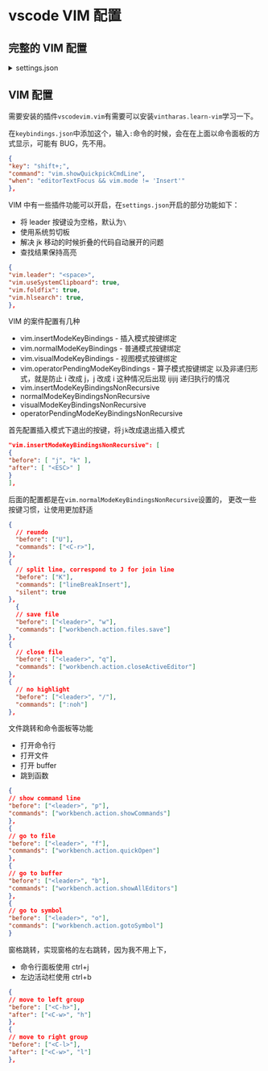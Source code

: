 # vscode VIM 配置

## 完整的 VIM 配置

<details>
<summary>settings.json</summary>

```json
  // vim settings
  "vim.leader": "<Space>",
  "vim.smartRelativeLine": true,
  "vim.useSystemClipboard": true,
  "vim.foldfix": true,
  "vim.hlsearch": true,
  "vim.autoSwitchInputMethod.enable": false,
  "vim.autoSwitchInputMethod.defaultIM": "1033",
  "vim.autoSwitchInputMethod.obtainIMCmd": "C:\\Users\\kilos\\app\\im-select.exe",
  "vim.autoSwitchInputMethod.switchIMCmd": "C:\\Users\\kilos\\app\\im-select.exe {im}",
  "vim.highlightedyank.enable": true,
  "vim.highlightedyank.color": "#a9dc7660",
  "vim.highlightedyank.duration": 250,
  "vim.handleKeys": {
    "<C-k>": false,
    "<C-b>": false,
    "<C-j>": false,
    "<C-z>": false,
    "<C-s>": false,
    "<C-v>": false
  },
  "vim.insertModeKeyBindingsNonRecursive": [
    {
      "before": ["j", "k"],
      "after": ["<Esc>"]
    }
  ],
  "vim.normalModeKeyBindingsNonRecursive": [
    {
      "before": ["<leader>", "space"],
      "commands": ["workbench.action.quickOpen"]
    },
    {
      "before": ["<leader>", ","],
      "commands": ["workbench.action.showAllEditors"]
    },
    {
      "before": ["<leader>", "e"],
      "commands": ["workbench.view.explorer"]
    },
    {
      "before": ["<leader>", "c", "a"],
      "commands": ["editor.action.codeAction"]
    },
    {
      "before": ["<leader>", "c", "r"],
      "commands": ["editor.action.rename"]
    },
    {
      "before": ["<leader>", "c", "s"],
      "commands": ["editor.action.gotoSymbol"]
    },
    {
      "before": ["<leader>", "b", "d"],
      "commands": ["workbench.action.closeActiveEditor"]
    },
    {
      "before": ["<leader>", "t", "o"],
      "commands": [":tabonly"]
    },
    {
      "before": ["<leader>", "v", "s"],
      "commands": ["workbench.action.editorLayoutSingle"]
    },
    {
      "before": ["<leader>", "v", "l"],
      "commands": ["workbench.action.moveEditorToRightGroup"]
    },
    {
      "before": ["<leader>", "v", "h"],
      "commands": ["workbench.action.moveEditorToLeftGroup"]
    },
    // UI
    {
      "before": ["<leader>", "u", "c"],
      "commands": ["workbench.action.toggleCenteredLayout"]
    },
    {
      "before": ["<leader>", "u", "s"],
      "commands": ["settings.cycle.statusBar"]
    },
    {
      "before": ["<leader>", "u", "b"],
      "commands": ["settings.cycle.breadcrumbs"]
    },
    {
      "before": ["<leader>", "u", "l"],
      "commands": ["settings.cycle.lineNumbers"]
    },
    {
      "before": ["<leader>", "u", "g"],
      "commands": ["settings.cycle.glyphMargin"]
    },
    {
      "before": ["<leader>", "u", "t"],
      "commands": ["settings.cycle.showTabs"]
    },
    // functional
    {
      // execute python file
      "before": ["<leader>", "c", "e"],
      "commands": ["python.execInTerminal"]
    },
    // personal habit
    {
      // reundo
      "before": ["U"],
      "commands": ["<C-r>"]
    },
    {
      // save file
      "before": ["<leader>", "w"],
      "commands": ["workbench.action.files.save"]
    },
    {
      // close file
      "before": ["<leader>", "q"],
      "commands": ["workbench.action.closeActiveEditor"]
    },
    // Jump
    {
      "before": ["g", "p", "d"],
      "commands": ["editor.action.peekDefinition"]
    },
    {
      "before": ["g", "h"],
      "commands": ["editor.action.showDefinitionPreviewHover"]
    },
    {
      "before": ["g", "i"],
      "commands": ["editor.action.goToImplementation"]
    },
    {
      "before": ["g", "p", "i"],
      "commands": ["editor.action.peekImplementation"]
    },
    {
      "before": ["g", "q"],
      "commands": ["editor.action.quickFix"]
    },
    {
      "before": ["g", "r"],
      "commands": ["editor.action.referenceSearch.trigger"]
    },
    {
      "before": ["g", "t"],
      "commands": ["editor.action.goToTypeDefinition"]
    },
    {
      "before": ["g", "p", "t"],
      "commands": ["editor.action.peekTypeDefinition"]
    },
    {
      "before": ["j"],
      "after": ["g", "j"]
    },
    {
      "before": ["k"],
      "after": ["g", "k"]
    },
    {
      "before": ["J"],
      "after": ["]", "m", "z", "t"]
    },
    {
      "before": ["K"],
      "after": ["[", "m", "z", "t"]
    },
    // group control
    {
      "before": ["H"],
      "commands": [":tabp"]
    },
    {
      "before": ["L"],
      "commands": [":tabn"]
    }
  ],
```

</details>

## VIM 配置

需要安装的插件`vscodevim.vim`有需要可以安装`vintharas.learn-vim`学习一下。

在`keybindings.json`中添加这个，输入`:`命令的时候，会在在上面以命令面板的方式显示，可能有 BUG，先不用。

```json
{
"key": "shift+;",
"command": "vim.showQuickpickCmdLine",
"when": "editorTextFocus && vim.mode != 'Insert'"
},
```

VIM 中有一些插件功能可以开启，在`settings.json`开启的部分功能如下：

- 将 leader 按键设为空格，默认为`\`
- 使用系统剪切板
- 解决 jk 移动的时候折叠的代码自动展开的问题
- 查找结果保持高亮

```json
{
"vim.leader": "<space>",
"vim.useSystemClipboard": true,
"vim.foldfix": true,
"vim.hlsearch": true,
},
```

VIM 的案件配置有几种

- vim.insertModeKeyBindings - 插入模式按键绑定
- vim.normalModeKeyBindings - 普通模式按键绑定
- vim.visualModeKeyBindings - 视图模式按键绑定
- vim.operatorPendingModeKeyBindings - 算子模式按键绑定
  以及非递归形式，就是防止 i 改成 j，j 改成 i 这种情况后出现 ijijij 递归执行的情况
- vim.insertModeKeyBindingsNonRecursive
- normalModeKeyBindingsNonRecursive
- visualModeKeyBindingsNonRecursive
- operatorPendingModeKeyBindingsNonRecursive

首先配置插入模式下退出的按键，将`jk`改成退出插入模式

```json
"vim.insertModeKeyBindingsNonRecursive": [
{
"before": [ "j", "k" ],
"after": [ "<ESC>" ]
}
],
```

后面的配置都是在`vim.normalModeKeyBindingsNonRecursive`设置的，
更改一些按键习惯，让使用更加舒适

```json
{
  // reundo
  "before": ["U"],
  "commands": ["<C-r>"],
},
{
  // split line, correspond to J for join line
  "before": ["K"],
  "commands": ["lineBreakInsert"],
  "silent": true
},
  {
  // save file
  "before": ["<leader>", "w"],
  "commands": ["workbench.action.files.save"]
},
{
  // close file
  "before": ["<leader>", "q"],
  "commands": ["workbench.action.closeActiveEditor"]
},
{
  // no highlight
  "before": ["<leader>", "/"],
  "commands": [":noh"]
},
```

文件跳转和命令面板等功能

- 打开命令行
- 打开文件
- 打开 buffer
- 跳到函数

```json
{
// show command line
"before": ["<leader>", "p"],
"commands": ["workbench.action.showCommands"]
},
{
// go to file
"before": ["<leader>", "f"],
"commands": ["workbench.action.quickOpen"]
},
{
// go to buffer
"before": ["<leader>", "b"],
"commands": ["workbench.action.showAllEditors"]
},
{
// go to symbol
"before": ["<leader>", "o"],
"commands": ["workbench.action.gotoSymbol"]
}
```

窗格跳转，实现窗格的左右跳转，因为我不用上下，

- 命令行面板使用 ctrl+j
- 左边活动栏使用 ctrl+b

```json
{
// move to left group
"before": ["<C-h>"],
"after": ["<C-w>", "h"]
},
{
// move to right group
"before": ["<C-l>"],
"after": ["<C-w>", "l"]
},
```
